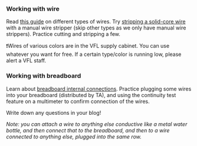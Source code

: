 ### Working with wire

Read [this guide](https://learn.sparkfun.com/tutorials/working-with-wire/all) on different types of wires. Try [stripping a solid-core wire](https://learn.sparkfun.com/tutorials/working-with-wire/how-to-strip-a-wire) 
with a manual wire stripper (skip other types as we only have manual wire strippers). Practice cutting and stripping a few.

❗️Wires of various colors are in the VFL supply cabinet. You can use whatever you want for free. If a certain type/color is running low, please alert a VFL staff.

### Working with breadboard

Learn about [breadboard internal connections](https://hellocircuits.com/2013/01/19/breadboard-internal-connections/). Practice plugging some wires
into your breadboard (distributed by TA), and using the continuity test feature on a multimeter to confirm connection of the wires.

Write down any questions in your blog!

*Note: you can attach a wire to anything else conductive like a metal water bottle, and then connect that to the breadboard, and then to a wire connected to anything else, plugged into the same row.*
